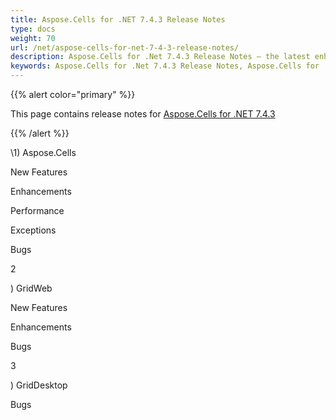 ```yaml
---
title: Aspose.Cells for .NET 7.4.3 Release Notes
type: docs
weight: 70
url: /net/aspose-cells-for-net-7-4-3-release-notes/
description: Aspose.Cells for .Net 7.4.3 Release Notes – the latest enhancements, new features, and fixes.
keywords: Aspose.Cells for .Net 7.4.3 Release Notes, Aspose.Cells for .Net 7.4.3 updates and fixes
---
```


{{% alert color="primary" %}} 

This page contains release notes for [Aspose.Cells for .NET 7.4.3](https://downloads.aspose.com/cells/net/new-releases/aspose.cells-for-.net-7.4.3/)

{{% /alert %}} 

\1) Aspose.Cells 

New Features 

Enhancements 



Performance 

Exceptions 



Bugs 

2 

) GridWeb 

New Features 



Enhancements 

Bugs 

3 

) GridDesktop 

Bugs 
